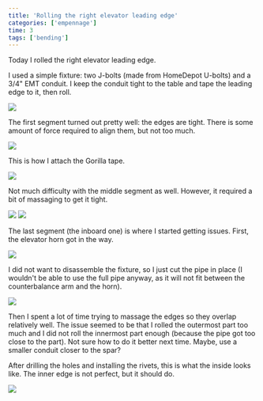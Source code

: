 ```yaml
---
title: 'Rolling the right elevator leading edge'
categories: ['empennage']
time: 3
tags: ['bending']
---
```


Today I rolled the right elevator leading edge.

<!-- more -->

I used a simple fixture: two J-bolts (made from HomeDepot U-bolts) and a 3/4" EMT conduit. I keep the conduit tight to the table and tape the leading edge to it, then roll.

![](0-bending-fixture.jpeg)

The first segment turned out pretty well: the edges are tight. There is some amount of force required to align them, but not too much.

![](2-edges-relatively-tight.jpeg)

This is how I attach the Gorilla tape.

![](3-sticky-tape.jpeg)

Not much difficulty with the middle segment as well. However, it required a bit of massaging to get it tight.

![](4-middle-segment.jpeg)
![](5-middle-segment-complete.jpeg)

The last segment (the inboard one) is where I started getting issues. First, the elevator horn got in the way.

![](6-horn-in-the-way.jpeg)

I did not want to disassemble the fixture, so I just cut the pipe in place (I wouldn't be able to use the full pipe anyway, as it will not fit between the counterbalance arm and the horn).

![](7-crisis-averted.jpeg)

Then I spent a lot of time trying to massage the edges so they overlap relatively well. The issue seemed to be that I rolled the outermost part too much and I did not roll the innermost part enough (because the pipe got too close to the part). Not sure how to do it better next time. Maybe, use a smaller conduit closer to the spar?

After drilling the holes and installing the rivets, this is what the inside looks like. The inner edge is not perfect, but it should do.

![](8-inner-edges-are-so-so.jpeg)
